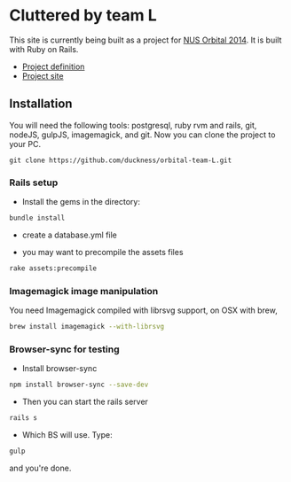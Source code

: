 # Cluttered by team L
This site is currently being built as a project for [NUS Orbital 2014](http://orbital.comp.nus.edu.sg). It is built with Ruby on Rails.

- [Project definition](http://duckness.github.io/orbital-team-L/)
- [Project site](http://clutte.red)


## Installation
You will need the following tools: postgresql, ruby rvm and rails, git, nodeJS, gulpJS, imagemagick, and git.
Now you can clone the project to your PC.
```
git clone https://github.com/duckness/orbital-team-L.git
```

### Rails setup
* Install the gems in the directory:
```sh
bundle install
```
* create a database.yml file

* you may want to precompile the assets files
```sh
rake assets:precompile
```

### Imagemagick image manipulation
You need Imagemagick compiled with librsvg support, on OSX with brew,
```sh
brew install imagemagick --with-librsvg
```

### Browser-sync for testing
* Install browser-sync
```sh
npm install browser-sync --save-dev
```
* Then you can start the rails server
```sh
rails s
```
* Which BS will use. Type:
```sh
gulp
```
and you're done.
